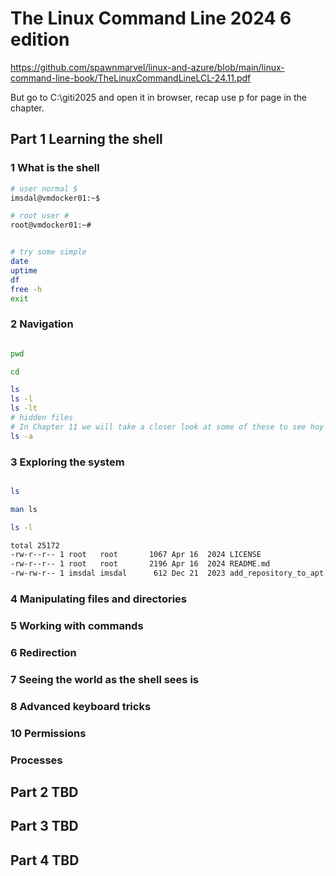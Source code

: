 # The Linux Command Line 2024 6 edition

https://github.com/spawnmarvel/linux-and-azure/blob/main/linux-command-line-book/TheLinuxCommandLineLCL-24.11.pdf

But go to C:\giti2025 and open it in browser, recap use p for page in the chapter.

## Part 1 Learning the shell

### 1 What is the shell

```bash
# user normal $
imsdal@vmdocker01:~$

# root user #
root@vmdocker01:~#


# try some simple
date
uptime
df
free -h
exit

```
### 2 Navigation

```bash

pwd

cd

ls
ls -l
ls -lt
# hidden files
# In Chapter 11 we will take a closer look at some of these to see hoy to customize.
ls -a

```
### 3 Exploring the system

```bash

ls

man ls

ls -l

total 25172
-rw-r--r-- 1 root   root       1067 Apr 16  2024 LICENSE
-rw-r--r-- 1 root   root       2196 Apr 16  2024 README.md
-rw-rw-r-- 1 imsdal imsdal      612 Dec 21  2023 add_repository_to_apt.sh

```



### 4 Manipulating files and directories

### 5 Working with commands

### 6 Redirection

### 7 Seeing the world as the shell sees is

### 8 Advanced keyboard tricks

### 10 Permissions

### Processes

## Part 2 TBD

## Part 3 TBD

## Part 4 TBD
